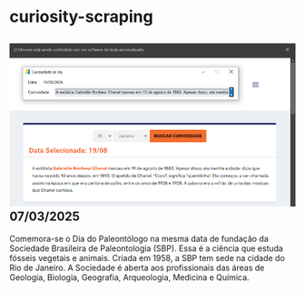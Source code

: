 # curiosity-scraping
![Budget](./execucao.png)
07/03/2025
-
Comemora-se o Dia do Paleontólogo na mesma data de fundação da Sociedade Brasileira de Paleontologia (SBP). Essa é a ciência que estuda fósseis vegetais e animais. Criada em 1958, a SBP tem sede na cidade do Rio de Janeiro. A Sociedade é aberta aos profissionais das áreas de Geologia, Biologia, Geografia, Arqueologia, Medicina e Química.
